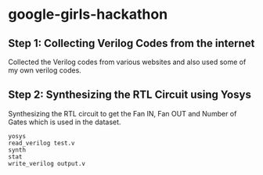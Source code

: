 # google-girls-hackathon

## Step 1: Collecting Verilog Codes from the internet
Collected the Verilog codes from various websites and also used some of my own verilog codes.

## Step 2: Synthesizing the RTL Circuit using Yosys
Synthesizing the RTL circuit to get the Fan IN, Fan OUT and Number of Gates which is used in the dataset.
```
yosys
read_verilog test.v
synth
stat
write_verilog output.v
```
